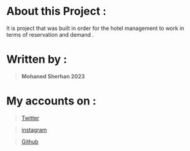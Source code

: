 # **About this Project :**
It is project that was built in order for the hotel management 
to work in terms of reservation and demand .

# Written by :
> __Mohaned Sherhan 2023__ 

# **My accounts on :**
>[Twitter](https://twitter.com/MrX2023M?t=rHyMHB151bMLMsc94DkKvg&s=09)

>[instagram](https://instagram.com/mr.lxzl?inshid=YmMyMTA2M2Y)

>[Github](https://github.com/Mohaned2023)
